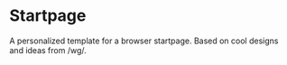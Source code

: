 # Startpage
A personalized template for a browser startpage. Based on cool designs and ideas from /wg/. 
